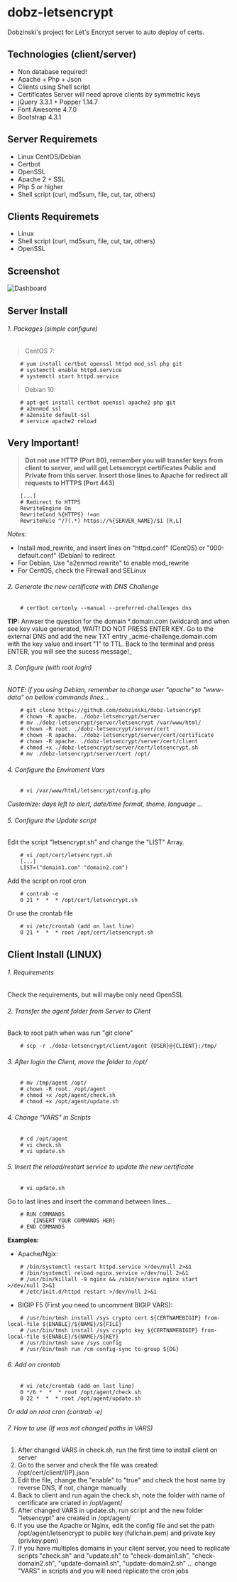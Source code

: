 # dobz-letsencrypt
Dobzinski's project for Let's Encrypt server to auto deploy of certs.

## Technologies (client/server)
* Non database required!
* Apache + Php + Json
* Clients using Shell script
* Certificates Server will need aprove clients by symmetric keys
* jQuery 3.3.1 + Popper 1.14.7
* Font Awesome 4.7.0
* Bootstrap 4.3.1

## Server Requiremets
* Linux CentOS/Debian
* Certbot
* OpenSSL
* Apache 2 + SSL
* Php 5 or higher
* Shell script (curl, md5sum, file, cut, tar, others)

## Clients Requiremets
* Linux
* Shell script (curl, md5sum, file, cut, tar, others)
* OpenSSL

## Screenshot
![Dashboard](https://github.com/dobzinski/dobz-letsencrypt/blob/master/images/screenshot.png)

## Server Install

###### 1. Packages (simple configure)

> CentOS 7:
```
    # yum install certbot openssl httpd mod_ssl php git
    # systemctl enable httpd.service
    # systemctl start httpd.service
```

> Debian 10:
```
    # apt-get install certbot openssl apache2 php git
    # a2enmod ssl
    # a2ensite default-ssl
    # service apache2 reload
```

## Very Important!
> **Dot not use HTTP (Port 80), remember you will transfer keys from client to server, and will get Letsencrypt certificates Public and Private from this server. Insert those lines to Apache for redirect all requests to HTTPS (Port 443)**
```
    [...]
    # Redirect to HTTPS
    RewriteEngine On 
    RewriteCond %{HTTPS} !=on 
    RewriteRule ^/?(.*) https://%{SERVER_NAME}/$1 [R,L]
```
_Notes:_
- Install mod_rewrite, and insert lines on "httpd.conf" (CentOS) or "000-default.conf" (Debian) to redirect
- For Debian, Use "a2enmod rewrite" to enable mod_rewrite
- For CentOS, check the Firewall and SELinux

###### 2. Generate the new certificate with DNS Challenge
```
    # certbot certonly --manual --preferred-challenges dns
```
**TIP:** Anwser the question for the domain *.domain.com (wildcard) and when see key value generated, WAIT! DO NOT PRESS ENTER KEY. Go to the external DNS and add the new TXT entry \_acme-challenge.domain.com with the key value and insert "1" to TTL. Back to the terminal and press ENTER, you will see the sucess message!_

###### 3. Configure (with root login)

_NOTE: if you using Debian, remember to change user "apache" to "www-data" on bellow commands lines..._
```
    # git clone https://github.com/dobzinski/dobz-letsencrypt
    # chown -R apache. ./dobz-letsencrypt/server
    # mv ./dobz-letsencrypt/server/letsencrypt /var/www/html/
    # chown -R root. ./dobz-letsencrypt/server/cert
    # chown -R apache. ./dobz-letsencrypt/server/cert/certificate
    # chown -R apache. ./dobz-letsencrypt/server/cert/client
    # chmod +x ./dobz-letsencrypt/server/cert/letsencrypt.sh
    # mv ./dobz-letsencrypt/server/cert /opt/
```

###### 4. Configure the Enviroment Vars
```
    # vi /var/www/html/letsencrypt/config.php
```
_Customize: days left to alert, date/time format, theme, language ..._

###### 5. Configure the Update script

Edit the script "letsencrypt.sh" and change the "LIST" Array.
```
    # vi /opt/cert/letsencrypt.sh
    [...]
    LIST=("domain1.com" "domain2.com")
```

Add the script on root cron
```
    # contrab -e
    0 21 *  *  * /opt/cert/letsencrypt.sh
```

Or use the crontab file
```
    # vi /etc/crontab (add on last line)
    0 21 *  *  * root /opt/cert/letsencrypt.sh
```

## Client Install (LINUX)

###### 1. Requirements

Check the requirements, but will maybe only need OpenSSL

###### 2. Transfer the agent folder from Server to Client

Back to root path when was run "git clone"
```
    # scp -r ./dobz-letsencrypt/client/agent {USER}@{CLIENT}:/tmp/
```

###### 3. After login the Client, move the folder to /opt/
```
    # mv /tmp/agent /opt/
    # chown -R root. /opt/agent
    # chmod +x /opt/agent/check.sh
    # chmod +x /opt/agent/update.sh
```

###### 4. Change "VARS" in Scripts
```
    # cd /opt/agent
    # vi check.sh
    # vi update.sh
```

###### 5. Insert the reload/restart service to update the new certificate
```
    # vi update.sh
```
Go to last lines and insert the command between lines...
```
    # RUN COMMANDS
        {INSERT YOUR COMMANDS HER}
    # END COMMANDS
```

**Examples:**

- Apache/Ngix:
```
    # /bin/systemctl restart httpd.service >/dev/null 2>&1
    # /bin/systemctl reload nginx.service >/dev/null 2>&1
    # /usr/bin/killall -9 nginx && /sbin/service nginx start >/dev/null 2>&1
    # /etc/init.d/httpd restart >/dev/null 2>&1
```

- BIGIP F5 (First you need to uncomment BIGIP VARS):
```
    # /usr/bin/tmsh install /sys crypto cert ${CERTNAMEBIGIP} from-local-file ${ENABLE}/${NAME}/${FILE}
    # /usr/bin/tmsh install /sys crypto key ${CERTNAMEBIGIP} from-local-file ${ENABLE}/${NAME}/${KEY}
    # /usr/bin/tmsh save /sys config
    # /usr/bin/tmsh run /cm config-sync to-group ${DG}
```

###### 6. Add on crontab
```
    # vi /etc/crontab (add on last line)
    0 */6 *  *  * root /opt/agent/check.sh
    0 22 *  *  * root /opt/agent/update.sh
```
_Or add on root cron (contrab -e)_

###### 7. How to use (If was not changed paths in VARS)
1. After changed VARS in check.sh, run the first time to install client on server
2. Go to the server and check the file was created: /opt/cert/client/{IP}.json
3. Edit the file, change the "enable" to "true" and check the host name by reverse DNS, if not, change manually
4. Back to client and run again the check.sh, note the folder with name of certificate are criated in /opt/agent/
5. After changed VARS in update.sh, run script and the new folder "letsencypt" are created in /opt/agent/
6. If you use the Apache or Nginx, edit the config file and set the path /opt/agent/letsencrypt to public key (fullchain.pem) and private key (privkey.pem) 
7. If you have multiples domains in your client server, you need to replicate scripts "check.sh" and "update.sh" to "check-domain1.sh", "check-domain2.sh", "update-domain1.sh", "update-domain2.sh" ... change "VARS" in scripts and you will need replicate the cron jobs
